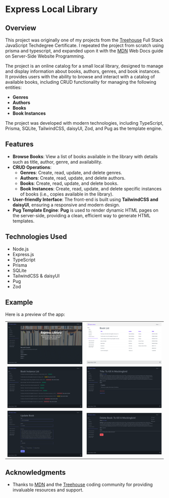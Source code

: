 # Express Local Library

## Overview

This project was originally one of my projects from the [Treehouse](https://teamtreehouse.com/) Full Stack JavaScript Techdegree Certificate. I repeated the project from scratch using prisma and typescript, and expanded upon it with the [MDN](https://developer.mozilla.org/en-US/docs/Learn/Server-side/Express_Nodejs) Web Docs guide on Server-Side Website Programming.

The project is an online catalog for a small local library, designed to manage and display information about books, authors, genres, and book instances. It provides users with the ability to browse and interact with a catalog of available books, including CRUD functionality for managing the following entities:

- **Genres**
- **Authors**
- **Books**
- **Book Instances**

The project was developed with modern technologies, including TypeScript, Prisma, SQLite, TailwindCSS, daisyUI, Zod, and Pug as the template engine.

## Features

- **Browse Books**: View a list of books available in the library with details such as title, author, genre, and availability.
- **CRUD Operations**:
  - **Genres**: Create, read, update, and delete genres.
  - **Authors**: Create, read, update, and delete authors.
  - **Books**: Create, read, update, and delete books.
  - **Book Instances**: Create, read, update, and delete specific instances of books (i.e., copies available in the library).
- **User-friendly Interface**: The front-end is built using **TailwindCSS and daisyUI**, ensuring a responsive and modern design.
- **Pug Template Engine**: **Pug** is used to render dynamic HTML pages on the server-side, providing a clean, efficient way to generate HTML templates.

## Technologies Used

- Node.js
- Express.js
- TypeScript
- Prisma
- SQLite
- TailwindCSS & daisyUI
- Pug
- Zod

## Example

Here is a preview of the app:

|                                                                               |                                                                         |
| ----------------------------------------------------------------------------- | ----------------------------------------------------------------------- |
| ![Preview of Express Library](./src/public/images/dark-home.png)              | ![Preview of Express Library](./src/public/images/light-book-list.png)  |
| ![Preview of Express Library](./src/public/images/dark-bookinstance-list.png) | ![Preview of Express Library](./src/public/images/dark-book-detail.png) |
| ![Preview of Express Library](./src/public/images/dark-update-book.png)       | ![Preview of Express Library](./src/public/images/dark-delete-book.png) |

## Acknowledgments

- Thanks to [MDN](https://developer.mozilla.org/en-US/) and the [Treehouse](https://teamtreehouse.com/) coding community for providing invaluable resources and support.
